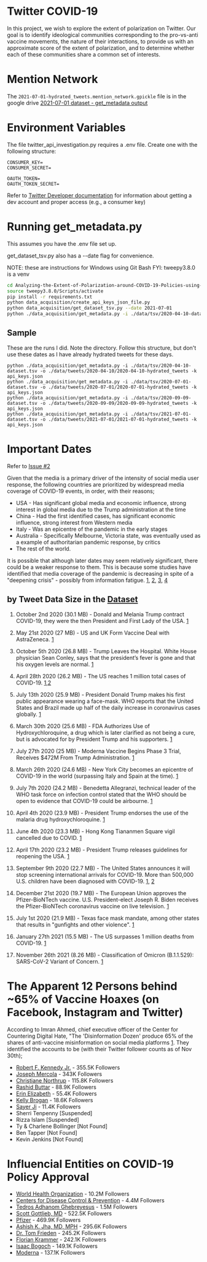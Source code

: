 # Twitter COVID-19
In this project, we wish to explore the extent of polarization on Twitter. Our goal is to identify ideological communities corresponding to the pro-vs-anti vaccine movements, the nature of their interactions, to provide us with an approximate score of the extent of polarization, and to determine whether each of these communities share a common set of interests.

# Mention Network
The ```2021-07-01-hydrated_tweets.mention_network.gpickle``` file is in the google drive [2021-07-01 dataset - get_metadata output](https://drive.google.com/drive/u/0/folders/1xcFGbn6iHpBmGZ6CCSHjKHF_m5iZRgAZ)

# Environment Variables
The file twitter_api_investigation.py requires a .env file. Create one with the following structure:
```
CONSUMER_KEY=
CONSUMER_SECRET=

OAUTH_TOKEN=
OAUTH_TOKEN_SECRET=
```
Refer to [Twitter Developer documentation](https://developer.twitter.com/en/docs/apps/overview) for information about getting a dev account and proper access (e.g., a consumer key)

# Running get_metadata.py
This assumes you have the .env file set up.

get_dataset_tsv.py also has a --date flag for convenience.

NOTE: these are instructions for Windows using Git Bash
FYI: tweepy3.8.0 is a venv
``` bash
cd Analyzing-the-Extent-of-Polarization-around-COVID-19-Policies-using-Social-Media/
source tweepy3.8.0/Scripts/activate
pip install -r requirements.txt
python data_acquisition/create_api_keys_json_file.py
python data_acquisition/get_dataset_tsv.py --date 2021-07-01
python ./data_acquisition/get_metadata.py -i ./data/tsv/2020-04-10-dataset.tsv -o ./data/tweets/2020-04-10/2020-04-10-hydrated_tweets -k api_keys.json
```
## Sample
These are the runs I did. Note the directory. Follow this structure, but don't use these dates as I have already hydrated tweets for these days.
```
python ./data_acquisition/get_metadata.py -i ./data/tsv/2020-04-10-dataset.tsv -o ./data/tweets/2020-04-10/2020-04-10-hydrated_tweets -k api_keys.json
python ./data_acquisition/get_metadata.py -i ./data/tsv/2020-07-01-dataset.tsv -o ./data/tweets/2020-07-01/2020-07-01-hydrated_tweets -k api_keys.json
python ./data_acquisition/get_metadata.py -i ./data/tsv/2020-09-09-dataset.tsv -o ./data/tweets/2020-09-09/2020-09-09-hydrated_tweets -k api_keys.json
python ./data_acquisition/get_metadata.py -i ./data/tsv/2021-07-01-dataset.tsv -o ./data/tweets/2021-07-01/2021-07-01-hydrated_tweets -k api_keys.json
```
# Important Dates
Refer to [Issue #2](https://github.com/cagri32/Analyzing-the-Extent-of-Polarization-around-COVID-19-Policies-using-Social-Media/issues/2#issuecomment-970665240)

Given that the media is a primary driver of the intensity of social media user response, the following countries are prioritized by widespread media coverage of COVID-19 events, in order, with their reasons;

* USA - Has significant global media and economic influence, strong interest in global media due to the Trump administration at the time
* China - Had the first identified cases, has significant economic influence, strong interest from Western media
* Italy - Was an epicentre of the pandemic in the early stages
* Australia - Specifically Melbourne, Victoria state, was eventually used as a example of authoritarian pandemic response, by critics
* The rest of the world.

It is possible that although later dates may seem relatively significant, there could be a weaker response to them. This is because some studies have identified that media coverage of the pandemic is decreasing in spite of a "deepening crisis" - possibly from information fatigue. [1](https://www.thelancet.com/journals/lanplh/article/PIIS2542-5196(20)30303-X/fulltext), [2](https://www.pewresearch.org/journalism/2020/05/06/fewer-americans-now-say-media-exaggerated-covid-19-risks-but-big-partisan-gaps-persist/#public-overall-says-media-have-done-well-covering-the-crisis-but-differences-by-party-and-ideology-are-pronounced), [3](https://onlinelibrary.wiley.com/doi/10.1002/hbe2.260), [4](https://apps.who.int/iris/bitstream/handle/10665/335820/WHO-EURO-2020-1160-40906-55390-eng.pdf)

## by Tweet Data Size in the [Dataset](https://github.com/thepanacealab/covid19_twitter/tree/master/dailies)

1. October 2nd 2020 (30.1 MB) - Donald and Melania Trump contract COVID-19, they were the then President and First Lady of the USA. [1](https://blog.cheapism.com/how-we-got-coronavirus/#slide=36)

2. May 21st 2020 (27 MB) - US and UK Form Vaccine Deal with AstraZeneca. [1](https://www.astrazeneca.com/media-centre/press-releases/2020/astrazeneca-advances-response-to-global-covid-19-challenge-as-it-receives-first-commitments-for-oxfords-potential-new-vaccine.html)

3. October 5th 2020 (26.8 MB) - Trump Leaves the Hospital. White House physician Sean Conley, says that the president’s fever is gone and that his oxygen levels are normal. [1](https://www.bbc.com/news/election-us-2020-54427390)

4. April 28th 2020 (26.2 MB) - The US reaches 1 million total cases of COVID-19. [1](https://blog.cheapism.com/how-we-got-coronavirus/#slide=29),[2](https://www.npr.org/sections/coronavirus-live-updates/2020/04/28/846741935/u-s-surpasses-1-million-coronavirus-cases)

5. July 13th 2020 (25.9 MB) - President Donald Trump makes his first public appearance wearing a face-mask.
WHO reports that the United States and Brazil made up half of the daily increase in coronavirus cases globally. [1](https://www.bbc.com/news/world-us-canada-53378439)

6. March 30th 2020 (25.6 MB) - FDA Authorizes Use of Hydroxychloroquine, a drug which is later clarified as not being a cure, but is advocated for by President Trump and his supporters. [1](https://www.fda.gov/news-events/press-announcements/coronavirus-covid-19-update-daily-roundup-march-30-2020)

7. July 27th 2020 (25 MB) - Moderna Vaccine Begins Phase 3 Trial, Receives $472M From Trump Administration. [1](https://www.politico.com/news/2020/07/26/trump-invests-moderna-vaccine-candidate-381690)

8. March 26th 2020 (24.6 MB) - New York City becomes an epicentre of COVID-19 in the world (surpassing Italy and Spain at the time). [1](https://blog.cheapism.com/how-we-got-coronavirus/#slide=27)

9. July 7th 2020 (24.2 MB) - Benedetta Allegranzi, technical leader of the WHO task force on infection control stated that the WHO should be open to evidence that COVID-19 could be airbourne. [1](https://www.nature.com/articles/d41586-020-02058-1)

10. April 4th 2020 (23.9 MB) - President Trump endorses the use of the malaria drug hydroxychloroquine. [1](https://blog.cheapism.com/how-we-got-coronavirus/#slide=28)

11. June 4th 2020 (23.3 MB) - Hong Kong Tiananmen Square vigil cancelled due to COVID. [1](https://www.theguardian.com/world/2021/jun/03/tiananmen-june-4-events-china-hong-kong-taiwan-macao-crackdown-covid)

12. April 17th 2020 (23.2 MB) - President Trump releases guidelines for reopening the USA. [1](https://blog.cheapism.com/how-we-got-coronavirus/#slide=29)

13. September 9th 2020 (22.7 MB) - The United States announces it will stop screening international arrivals for COVID-19. More than 500,000 U.S. children have been diagnosed with COVID-19. [1](https://abcnews.go.com/Politics/us-government-end-covid-19-screenings-international-passengers/story?id=72928883), [2](https://www.cnn.com/2020/09/08/health/half-million-us-children-covid-wellness/index.html)

14. December 21st 2020 (19.7 MB) - The European Union approves the Pfizer-BioNTech vaccine.
U.S. President-elect Joseph R. Biden receives the Pfizer-BioNTech coronavirus vaccine on live television. [1](https://www.pfizer.com/news/press-release/press-release-detail/pfizer-and-biontech-receive-authorization-european-union)

15. July 1st 2020 (21.9 MB) - Texas face mask mandate, among other states that results in "gunfights and other violence". [1](https://blog.cheapism.com/how-we-got-coronavirus/#slide=24)

16. January 27th 2021 (15.5 MB) - The US surpasses 1 million deaths from COVID-19. [1](https://www.paho.org/en/news/27-1-2021-americas-surpasses-one-million-deaths-covid-19)

17. November 26th 2021 (8.26 MB) - Classification of Omicron (B.1.1.529): SARS-CoV-2 Variant of Concern. [1](https://www.who.int/news/item/26-11-2021-classification-of-omicron-(b.1.1.529)-sars-cov-2-variant-of-concern)

# The Apparent 12 Persons behind ~65% of Vaccine Hoaxes (on Facebook, Instagram and Twitter)

According to Imran Ahmed, chief executive officer of the Center for Countering Digital Hate, "The 'Disinformation Dozen' produce 65% of the shares of anti-vaccine misinformation on social media platforms [1](https://252f2edd-1c8b-49f5-9bb2-cb57bb47e4ba.filesusr.com/ugd/f4d9b9_b7cedc0553604720b7137f8663366ee5.pdf). They identified the accounts to be (with their Twitter follower counts as of Nov 30th);

* [Robert F. Kennedy Jr.](https://twitter.com/RobertKennedyJr) - 355.5K Followers
* [Joseph Mercola](https://twitter.com/mercola) - 343K Followers
* [Christiane Northrup](https://twitter.com/DrChrisNorthrup) - 115.8K Followers
* [Rashid Buttar](https://twitter.com/DrButtar) - 88.9K Followers
* [Erin Elizabeth](https://twitter.com/unhealthytruth) - 55.4K Followers
* [Kelly Brogan](https://twitter.com/kellybroganmd) - 18.6K Followers
* [Sayer Ji](https://twitter.com/sayerjigmi) - 11.4K Followers
* Sherri Tenpenny [Suspended]
* Rizza Islam [Suspended]
* Ty & Charlene Bollinger [Not Found]
* Ben Tapper [Not Found]
* Kevin Jenkins [Not Found]

# Influencial Entities on COVID-19 Policy Approval

* [World Health Organization](https://twitter.com/WHO) - 10.2M Followers
* [Centers for Disease Control & Prevention](https://twitter.com/CDCgov) - 4.4M Followers
* [Tedros Adhanom Ghebreyesus](https://twitter.com/DrTedros) - 1.5M Followers
* [Scott Gottlieb, MD](https://twitter.com/ScottGottliebMD) - 522.5K Followers
* [Pfizer](https://twitter.com/pfizer) - 469.9K Followers
* [Ashish K. Jha, MD, MPH](https://twitter.com/ashishkjha) - 295.6K Followers
* [Dr. Tom Frieden](https://twitter.com/DrTomFrieden) - 245.2K Followers
* [Florian Krammer](https://twitter.com/florian_krammer) - 242.1K Followers
* [Isaac Bogoch](https://twitter.com/BogochIsaac) - 149.1K Followers
* [Moderna](https://twitter.com/moderna_tx) - 137.1K Followers
